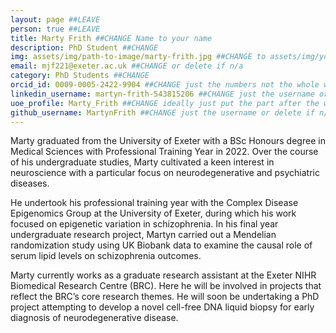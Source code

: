 ```yaml
---
layout: page ##LEAVE
person: true ##LEAVE
title: Marty Frith ##CHANGE Name to your name
description: PhD Student ##CHANGE
img: assets/img/path-to-image/marty-frith.jpg ##CHANGE to assets/img/your-name.jpg e.g. assets/img/jessica-shields.jpg
email: mjf221@exeter.ac.uk ##CHANGE or delete if n/a
category: PhD Students ##CHANGE
orcid_id: 0009-0005-2422-9904 ##CHANGE just the numbers not the whole web address!!
linkedin_username: martyn-frith-543815206 ##CHANGE just the username or delete if n/a
uoe_profile: Marty_Frith ##CHANGE ideally just put the part after the web_id= sign in the web address i.e. for https://medicine.exeter.ac.uk/people/profile/index.php?web_id=Alice_Franklin just put Alice_Franklin 
github_username: MartynFrith ##CHANGE just the username or delete if n/a
---
```


<!-- DESCRIPTION - PLEASE EDIT THE BELOW -->
Marty graduated from the University of Exeter with a BSc Honours degree in Medical Sciences with Professional Training Year in 2022. Over the course of his undergraduate studies, Marty cultivated a keen interest in neuroscience with a particular focus on neurodegenerative and psychiatric diseases.

He undertook his professional training year with the Complex Disease Epigenomics Group at the University of Exeter, during which his work focused on epigenetic variation in schizophrenia. In his final year undergraduate research project, Martyn carried out a Mendelian randomization study using UK Biobank data to examine the causal role of serum lipid levels on schizophrenia outcomes.  

Marty currently works as a graduate research assistant at the Exeter NIHR Biomedical Research Centre (BRC). Here he will be involved in projects that reflect the BRC’s core research themes. He will soon be undertaking a PhD project attempting to develop a novel cell-free DNA liquid biopsy for early diagnosis of neurodegenerative disease.


<!-- if you are unsure how to complete this, look here (https://github.com/aspides-js/aspides-js.github.io/blob/master/_people/nicholas-clifton.md?plain=1) for an example or you can slack jessica
